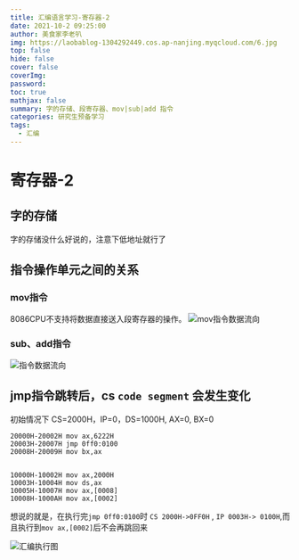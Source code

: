 ```yaml
---
title: 汇编语言学习-寄存器-2
date: 2021-10-2 09:25:00
author: 美食家李老叭
img: https://laobablog-1304292449.cos.ap-nanjing.myqcloud.com/6.jpg
top: false
hide: false
cover: false
coverImg: 
password: 
toc: true
mathjax: false
summary: 字的存储、段寄存器、mov|sub|add 指令
categories: 研究生预备学习
tags:
  - 汇编
---
```


# 寄存器-2

## 字的存储

字的存储没什么好说的，注意下低地址就行了

## 指令操作单元之间的关系

### mov指令
  8086CPU不支持将数据直接送入段寄存器的操作。
![mov指令数据流向](https://laoba-1304292449.cos.ap-chengdu.myqcloud.com/img/20211002102608.png)

### sub、add指令

![指令数据流向](https://laoba-1304292449.cos.ap-chengdu.myqcloud.com/img/20211002102642.png)

## jmp指令跳转后，cs `code segment` 会发生变化

  初始情况下 CS=2000H，IP=0，DS=1000H, AX=0, BX=0

``` text
20000H-20002H mov ax,6222H
20003H-20007H jmp 0ff0:0100
20008H-20009H mov bx,ax


10000H-10002H mov ax,2000H
10003H-10004H mov ds,ax
10005H-10007H mov ax,[0008]
10008H-1000AH mov ax,[0002]
```
  想说的就是，在执行完`jmp 0ff0:0100`时 `CS 2000H->0FF0H` , `IP 0003H-> 0100H`,而且执行到`mov ax,[0002]`后不会再跳回来

![汇编执行图](https://laoba-1304292449.cos.ap-chengdu.myqcloud.com/img/20211002104344.png)
